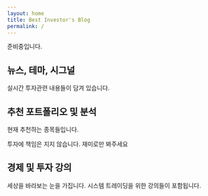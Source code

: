 ```yaml
---
layout: home
title: Best Investor's Blog
permalink: /
---
```


준비중입니다. 

## 뉴스, 테마, 시그널

실시간 투자관련 내용들이 담겨 있습니다. 


## 추천 포트폴리오 및 분석 

현재 추천하는 종목들입니다. 

투자에 책임은 지지 않습니다. 재미로만 봐주세요 

## 경제 및 투자 강의

세상을 바라보는 눈을 가집니다. 
시스템 트레이딩을 위한 강의들이 포함됩니다. 

